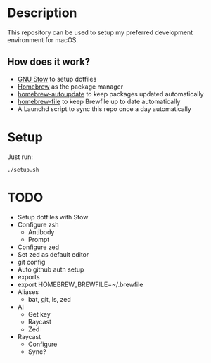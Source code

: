 # Description
This repository can be used to setup my preferred development environment for macOS.

## How does it work?
- [GNU Stow](https://www.gnu.org/software/stow/manual/stow.html) to setup dotfiles
- [Homebrew](https://brew.sh/) as the package manager
- [homebrew-autoupdate](https://github.com/DomT4/homebrew-autoupdate) to keep packages updated automatically
- [homebrew-file](https://homebrew-file.readthedocs.io/en/latest/) to keep Brewfile up to date automatically
- A Launchd script to sync this repo once a day automatically

# Setup
Just run:
```
./setup.sh
```

# TODO
- Setup dotfiles with Stow
- Configure zsh
  - Antibody
  - Prompt
- Configure zed
- Set zed as default editor
- git config
- Auto github auth setup
- exports
 - export HOMEBREW_BREWFILE=~/.brewfile
- Aliases
  - bat, git, ls, zed
- AI
  - Get key
  - Raycast
  - Zed
- Raycast
  - Configure
  - Sync?
